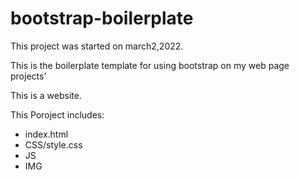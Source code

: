 # bootstrap-boilerplate
This project was started on march2,2022.


This is the boilerplate template for using bootstrap on my web page projects'

This is a website.

This Poroject includes:

- index.html
- CSS/style.css
- JS
- IMG

